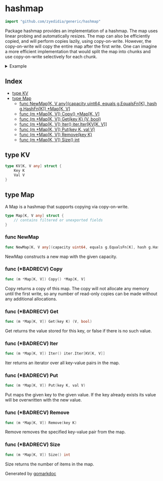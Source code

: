 <!-- Code generated by gomarkdoc. DO NOT EDIT -->

# hashmap

```go
import "github.com/zyedidia/generic/hashmap"
```

Package hashmap provides an implementation of a hashmap\. The map uses linear probing and automatically resizes\. The map can also be efficiently copied\, and will perform copies lazily\, using copy\-on\-write\. However\, the copy\-on\-write will copy the entire map after the first write\. One can imagine a more efficient implementation that would split the map into chunks and use copy\-on\-write selectively for each chunk\.

<details><summary>Example</summary>
<p>

```go
{
	m := NewMap[string, int](1, g.Equals[string], g.HashString)
	m.Put("foo", 42)
	m.Put("bar", 13)

	fmt.Println(m.Get("foo"))
	fmt.Println(m.Get("baz"))

	m.Remove("foo")

	fmt.Println(m.Get("foo"))

}
```

#### Output

```
42 true
0 false
0 false
```

</p>
</details>

## Index

- [type KV](<#type-kv>)
- [type Map](<#type-map>)
  - [func NewMap[K, V any](capacity uint64, equals g.EqualsFn[K], hash g.HashFn[K]) *Map[K, V]](<#func-newmap>)
  - [func (m *Map[K, V]) Copy() *Map[K, V]](<#func-badrecv-copy>)
  - [func (m *Map[K, V]) Get(key K) (V, bool)](<#func-badrecv-get>)
  - [func (m *Map[K, V]) Iter() iter.Iter[KV[K, V]]](<#func-badrecv-iter>)
  - [func (m *Map[K, V]) Put(key K, val V)](<#func-badrecv-put>)
  - [func (m *Map[K, V]) Remove(key K)](<#func-badrecv-remove>)
  - [func (m *Map[K, V]) Size() int](<#func-badrecv-size>)


## type KV

```go
type KV[K, V any] struct {
    Key K
    Val V
}
```

## type Map

A Map is a hashmap that supports copying via copy\-on\-write\.

```go
type Map[K, V any] struct {
    // contains filtered or unexported fields
}
```

### func NewMap

```go
func NewMap[K, V any](capacity uint64, equals g.EqualsFn[K], hash g.HashFn[K]) *Map[K, V]
```

NewMap constructs a new map with the given capacity\.

### func \(\*BADRECV\) Copy

```go
func (m *Map[K, V]) Copy() *Map[K, V]
```

Copy returns a copy of this map\. The copy will not allocate any memory until the first write\, so any number of read\-only copies can be made without any additional allocations\.

### func \(\*BADRECV\) Get

```go
func (m *Map[K, V]) Get(key K) (V, bool)
```

Get returns the value stored for this key\, or false if there is no such value\.

### func \(\*BADRECV\) Iter

```go
func (m *Map[K, V]) Iter() iter.Iter[KV[K, V]]
```

Iter returns an iterator over all key\-value pairs in the map\.

### func \(\*BADRECV\) Put

```go
func (m *Map[K, V]) Put(key K, val V)
```

Put maps the given key to the given value\. If the key already exists its value will be overwritten with the new value\.

### func \(\*BADRECV\) Remove

```go
func (m *Map[K, V]) Remove(key K)
```

Remove removes the specified key\-value pair from the map\.

### func \(\*BADRECV\) Size

```go
func (m *Map[K, V]) Size() int
```

Size returns the number of items in the map\.



Generated by [gomarkdoc](<https://github.com/princjef/gomarkdoc>)

